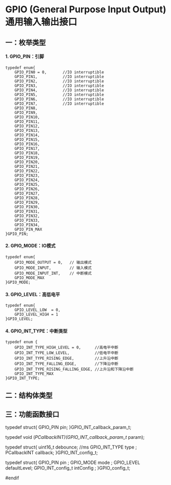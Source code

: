 GPIO (General Purpose Input Output)通用输入输出接口
===

## 一：枚举类型

#### 1. GPIO_PIN：引脚

```
typedef enum{
    GPIO_PIN0 = 0,       //IO interruptible
    GPIO_PIN1,           //IO interruptible
    GPIO_PIN2,           //IO interruptible
    GPIO_PIN3,           //IO interruptible
    GPIO_PIN4,           //IO interruptible
    GPIO_PIN5,           //IO interruptible
    GPIO_PIN6,           //IO interruptible
    GPIO_PIN7,           //IO interruptible
    GPIO_PIN8,
    GPIO_PIN9,
    GPIO_PIN10,
    GPIO_PIN11,
    GPIO_PIN12,
    GPIO_PIN13,
    GPIO_PIN14,
    GPIO_PIN15,
    GPIO_PIN16,
    GPIO_PIN17,
    GPIO_PIN18,
    GPIO_PIN19,
    GPIO_PIN20,
    GPIO_PIN21,
    GPIO_PIN22,
    GPIO_PIN23,
    GPIO_PIN24,
    GPIO_PIN25,
    GPIO_PIN26,
    GPIO_PIN27,
    GPIO_PIN28,
    GPIO_PIN29,
    GPIO_PIN30,
    GPIO_PIN31,
    GPIO_PIN32,
    GPIO_PIN33,
    GPIO_PIN34,
    GPIO_PIN_MAX
}GPIO_PIN;
```

#### 2. GPIO_MODE：IO模式

```
typedef enum{
    GPIO_MODE_OUTPUT = 0,   // 输出模式
    GPIO_MODE_INPUT,        // 输入模式
    GPIO_MODE_INPUT_INT,    // 中断模式
    GPIO_MODE_MAX
}GPIO_MODE;
```

#### 3. GPIO_LEVEL：高低电平

```
typedef enum{
    GPIO_LEVEL_LOW  = 0,
    GPIO_LEVEL_HIGH = 1
}GPIO_LEVEL;
```

#### 4. GPIO_INT_TYPE：中断类型

```
typedef enum {
    GPIO_INT_TYPE_HIGH_LEVEL = 0,      //高电平中断
    GPIO_INT_TYPE_LOW_LEVEL,           //低电平中断
    GPIO_INT_TYPE_RISING_EDGE,         //上升沿中断
    GPIO_INT_TYPE_FALLING_EDGE,        //下降沿中断
    GPIO_INT_TYPE_RISING_FALLING_EDGE, //上升沿和下降沿中断
    GPIO_INT_TYPE_MAX
}GPIO_INT_TYPE;
```



## 二：结构体类型

## 三：功能函数接口





typedef struct{
    GPIO_PIN pin;
}GPIO_INT_callback_param_t;

typedef void (*PCallbackINT)(GPIO_INT_callback_param_t* param);

typedef struct{
    uint16_t        debounce; //ms
    GPIO_INT_TYPE   type    ;
    PCallbackINT    callback;
}GPIO_INT_config_t;

typedef struct{
    GPIO_PIN          pin         ;
    GPIO_MODE         mode        ;
    GPIO_LEVEL        defaultLevel;
    GPIO_INT_config_t intConfig   ;
}GPIO_config_t;

#endif
